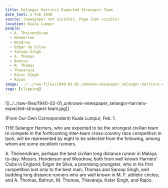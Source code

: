 ```yaml
---
title: Selangor Harriers Expected Strongest Team
date_text: 1 Feb 1940
source: (newspaper not visible), Page (not visible)
location: Kuala Lumpur
people:
  - A. Theivendiram
  - Henderson
  - Woodrow
  - Edgar de Silva
  - Saroop Singh
  - A. Thomas
  - Bahrun
  - M. Thomas
  - Thavaraja
  - Katar Singh
  - Rajoo
image: ../../raw-files/1940-02-01_unknown-newspaper_selangor-harriers-expected-strongest-team.jpg
tags: [clipping]
---
```

![[../../raw-files/1940-02-01_unknown-newspaper_selangor-harriers-expected-strongest-team.jpg]]

(From Our Own Correspondent)
Kuala Lumpur, Feb. 1.

THE Selangor Harriers, who are expected to be the strongest civilian team to compete in the forthcoming inter-team cross-country race competition in Ipoh, will be represented by eight to be selected from the following, among whom are some excellent runners.

A. Theivendiram, perhaps the best civilian long distance runner in Malaya to-day: Messrs. Henderson and Woodrow, both from well known Harriers' Clubs in England; Edgar de Silva, a promising youngster, who in his first competition lost only to the best man; Thomas and Saroop Singh, and budding long distance runners who are well known in M. F. athletic circles; and A. Thomas, Bahrun, M. Thomas, Thavaraja, Katar Singh, and Rajoo.